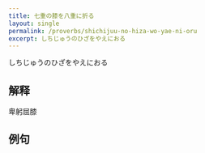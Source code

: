 ```yaml
---
title: 七重の膝を八重に折る
layout: single
permalink: /proverbs/shichijuu-no-hiza-wo-yae-ni-oru
excerpt: しちじゅうのひざをやえにおる
---
```


しちじゅうのひざをやえにおる

## 解释

卑躬屈膝

## 例句

